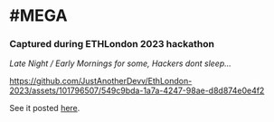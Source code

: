 # #MEGA
### Captured during ETHLondon 2023 hackathon

_Late Night / Early Mornings for some, Hackers dont sleep..._

https://github.com/JustAnotherDevv/EthLondon-2023/assets/101796507/549c9bda-1a7a-4247-98ae-d8d874e0e4f2

See it posted [here](https://x.com/jensei_/status/1718585144393556388?s=20).
